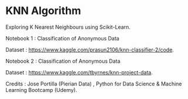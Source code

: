 # __KNN Algorithm__

Exploring K Nearest Neighbours using Scikit-Learn. 

Notebook 1 : Classification of Anonymous Data

Dataset : https://www.kaggle.com/prasun2106/knn-classifier-2/code.  


Notebook 2 : Classification of Anonymous Data

Dataset : https://www.kaggle.com/tbyrnes/knn-project-data. 

Credits : Jose Portilla (Pierian Data) , Python for Data Science & Machine Learning Bootcamp (Udemy). 

